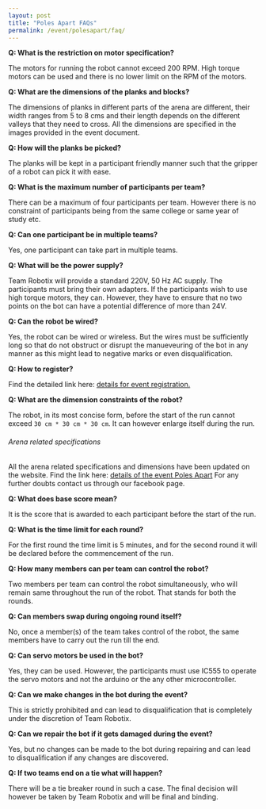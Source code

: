 ```yaml
---
layout: post
title: "Poles Apart FAQs"
permalink: /event/polesapart/faq/
---
```

**Q: What is the restriction on motor specification?**

The motors for running the robot cannot exceed 200 RPM. High torque motors can be used and there is no lower limit on the RPM of the motors.


**Q: What are the dimensions of the planks and blocks?**

The dimensions of planks in different parts of the arena are different, their width ranges from 5 to 8 cms and their length depends on the different valleys that they need to cross. All the dimensions are specified in the images provided in the event document.


**Q: How will the planks be picked?**

The planks will be kept in a participant friendly manner such that the gripper of a robot can pick it with ease.


**Q: What is the maximum number of participants per team?**

There can be a maximum of four participants per team. However there is no constraint of participants being from the same college or same year of study etc.


**Q: Can one participant be in multiple teams?**

Yes, one participant can take part in multiple teams.


**Q: What will be the power supply?**

Team Robotix will provide a standard 220V, 50 Hz AC supply. The participants must bring their own adapters. If the participants wish to use high torque motors, they can. However, they have to ensure that no two points on the bot can have a potential difference of more than 24V.


**Q: Can the robot be wired?**

Yes, the robot can be wired or wireless. But the wires must be sufficiently long so that do not obstruct or disrupt the manueveuring of the bot in any manner as this might lead to negative marks or even disqualification.


**Q: How to register?**

Find the detailed link here:
[details for event registration.](/blog/registration-for-robotix-2018)

**Q: What are the dimension constraints of the robot?**

The robot, in its most concise form, before the start of the run cannot exceed `30 cm * 30 cm * 30 cm`. It can however enlarge itself during the run.

###### Arena related specifications

All the arena related specifications and dimensions have been updated on the website.
Find the  link here: [details of the event Poles Apart](/event/poles-apart/)
For any further doubts contact us through our facebook page.

**Q: What does base score mean?**

It is the score that is awarded to each participant before the start of the run.


**Q: What is the time limit for each round?**

For the first round the time limit is 5 minutes, and for the second round it will be declared before the commencement of the run.


**Q: How many members can per team can control the robot?**

Two members per team can control the robot simultaneously, who will remain same throughout the run  of the robot. That stands for both the rounds.


**Q: Can members swap during ongoing round itself?**

No, once a member(s) of the team takes control of the robot, the same members have to carry out the run till the end.


**Q: Can servo motors be used in the bot?**

Yes, they can be used. However, the participants must use IC555 to operate the servo motors and not the arduino or the any other microcontroller.


**Q: Can we make changes in the bot during the event?**

This is strictly prohibited and can lead to disqualification that is completely under the discretion of Team Robotix.


**Q: Can we repair the bot if it gets damaged during the event?**

Yes, but no changes can be made to the bot during repairing and can lead to disqualification if any changes are discovered.


**Q: If two teams end on a tie what will happen?**

There will be a tie breaker round in such a case. The final decision will however be taken by Team Robotix and will be final and binding.
